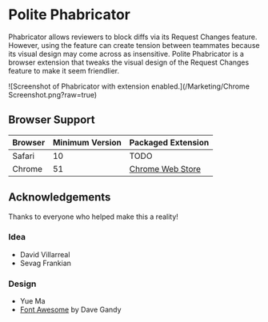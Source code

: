 # Polite Phabricator

Phabricator allows reviewers to block diffs via its Request Changes feature. However, using the feature can create tension between teammates because its visual design may come across as insensitive. Polite Phabricator is a browser extension that tweaks the visual design of the Request Changes feature to make it seem friendlier.

![Screenshot of Phabricator with extension enabled.](/Marketing/Chrome Screenshot.png?raw=true)

## Browser Support

| Browser | Minimum Version | Packaged Extension |
|---------|-----------------|--------------------|
| Safari  | 10              | TODO               |
| Chrome  | 51              | [Chrome Web Store](https://chrome.google.com/webstore/detail/polite-phabricator/fmenioogljigjknnhnpbeidomdjljndf) |

## Acknowledgements

Thanks to everyone who helped make this a reality!

### Idea

- David Villarreal
- Sevag Frankian

### Design

- Yue Ma
- [Font Awesome](http://fontawesome.io) by Dave Gandy
